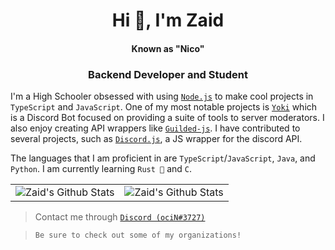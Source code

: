 <h1 align="center">Hi 👋, I'm Zaid</h1> 
<h4 align="center">Known as "Nico"</h5>
<h3 align="center">Backend Developer and Student</h3>

I'm a High Schooler obsessed with using [`Node.js`] to make cool projects in `TypeScript` and `JavaScript`. One of my most notable projects is [`Yoki`] which is a Discord Bot focused on providing a suite of tools to server moderators. I also enjoy creating API wrappers like [`Guilded-js`]. I have contributed to several projects, such as [`Discord.js`], a JS wrapper for the discord API. 

The languages that I am proficient in are `TypeScript`/`JavaScript`, `Java`, and `Python`. I am currently learning `Rust 🦀` and `C`.
<table align="center">
	<tr>
			<td><img align="center" alt="Zaid's Github Stats" src="https://github-readme-stats.vercel.app/api?username=zaida04&count_private=true&show_icons=true&hide_border=true&theme=blue-green&include_all_commits=true" /></td>
			<td><img align="center" alt="Zaid's Github Stats" src="https://github-readme-stats.vercel.app/api/top-langs/?username=zaida04&theme=blue-green&hide=html,css" /></td>
		</tr>
</table>  

> Contact me through [`Discord (ociN#3727)`] 
   	   
> `Be sure to check out some of my organizations!`

[`Yoki`]: https://github.com/zaida04/yoki
[`Guilded-js`]: https://github.com/zaida04/guildedjs
[`Node.js`]: https://nodejs.org/
[`Discord.js`]: https://github.com/discordjs/discord.js
[`discord-api-types`]: https://github.com/zaida04/discord-api-types

[`Discord (ociN#3727)`]: https://discord.com/users/500765481788112916
